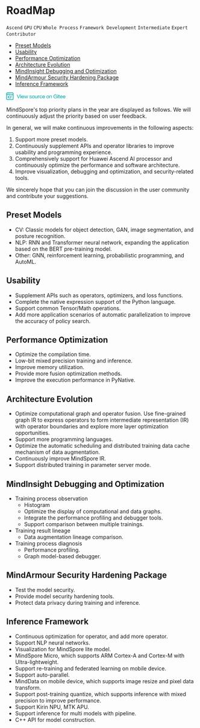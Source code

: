 # RoadMap

`Ascend` `GPU` `CPU` `Whole Process` `Framework Development` `Intermediate` `Expert` `Contributor`

<!-- TOC -->

- [Preset Models](#preset-models)
- [Usability](#usability)
- [Performance Optimization](#performance-optimization)
- [Architecture Evolution](#architecture-evolution)
- [MindInsight Debugging and Optimization](#mindinsight-debugging-and-optimization)
- [MindArmour Security Hardening Package](#mindarmour-security-hardening-package)
- [Inference Framework](#inference-framework)

<!-- /TOC -->

<a href="https://gitee.com/mindspore/docs/blob/master/docs/source_en/roadmap.md" target="_blank"><img src="./_static/logo_source.png"></a>

MindSpore's top priority plans in the year are displayed as follows. We will continuously adjust the priority based on user feedback.

In general, we will make continuous improvements in the following aspects:
1. Support more preset models.
2. Continuously supplement APIs and operator libraries to improve usability and programming experience.
3. Comprehensively support for Huawei Ascend AI processor and continuously optimize the performance and software architecture.
4. Improve visualization, debugging and optimization, and security-related tools.

We sincerely hope that you can join the discussion in the user community and contribute your suggestions.

## Preset Models
* CV: Classic models for object detection, GAN, image segmentation, and posture recognition.
* NLP: RNN and Transformer neural network, expanding the application based on the BERT pre-training model.
* Other: GNN, reinforcement learning, probabilistic programming, and AutoML.

## Usability
* Supplement APIs such as operators, optimizers, and loss functions.
* Complete the native expression support of the Python language.
* Support common Tensor/Math operations.
* Add more application scenarios of automatic parallelization to improve the accuracy of policy search.

## Performance Optimization
* Optimize the compilation time.
* Low-bit mixed precision training and inference.
* Improve memory utilization.
* Provide more fusion optimization methods.
* Improve the execution performance in PyNative.

## Architecture Evolution
* Optimize computational graph and operator fusion. Use fine-grained graph IR to express operators to form intermediate representation (IR) with operator boundaries and explore more layer optimization opportunities.
* Support more programming languages.
* Optimize the automatic scheduling and distributed training data cache mechanism of data augmentation.
* Continuously improve MindSpore IR.
* Support distributed training in parameter server mode.

## MindInsight Debugging and Optimization
* Training process observation
   * Histogram
   * Optimize the display of computational and data graphs.
   * Integrate the performance profiling and debugger tools.
   * Support comparison between multiple trainings.
* Training result lineage
   * Data augmentation lineage comparison.
* Training process diagnosis
   * Performance profiling.
   * Graph model-based debugger.

## MindArmour Security Hardening Package
* Test the model security.
* Provide model security hardening tools.
* Protect data privacy during training and inference.

## Inference Framework
* Continuous optimization for operator, and add more operator.
* Support NLP neural networks.
* Visualization for MindSpore lite model.
* MindSpore Micro, which supports ARM Cortex-A and Cortex-M with Ultra-lightweight.
* Support re-training and federated learning on mobile device.
* Support auto-parallel.
* MindData on mobile device, which supports image resize and pixel data transform.
* Support post-training quantize, which supports inference with mixed precision to improve performance.
* Support Kirin NPU, MTK APU.
* Support inference for multi models with pipeline.
* C++ API for model construction.
